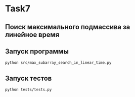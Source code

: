 # Task7
## Поиск максимального подмассива за линейное время
## Запуск программы
```bash
python src/max_subarray_search_in_linear_time.py
```
## Запуск тестов
```bash
python tests/tests.py
```
